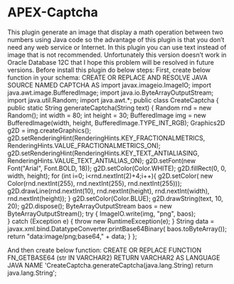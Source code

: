 # APEX-Captcha
This plugin generate an image that display a math operation between two numbers using Java  code so the advantage of this plugin is that you don’t need any web service or Internet.
In this plugin you can use text instead of  image that is not recommended.
Unfortunately this version doesn’t work in Oracle Database 12C that I hope this problem will be resolved in future versions.
Before install this plugin do below steps:
First, create below function in your schema:
CREATE OR REPLACE AND RESOLVE JAVA SOURCE NAMED CAPTCHA
   AS import javax.imageio.ImageIO;
import java.awt.image.BufferedImage;
import java.io.ByteArrayOutputStream;
import java.util.Random;
import java.awt.*;
public class CreateCaptcha {
    public static String generateCaptcha(String text) {
         Random rnd = new Random();
        int width = 80;
        int height = 30;
        BufferedImage img = new BufferedImage(width, height, BufferedImage.TYPE_INT_RGB);
        Graphics2D g2D = img.createGraphics();
        g2D.setRenderingHint(RenderingHints.KEY_FRACTIONALMETRICS, RenderingHints.VALUE_FRACTIONALMETRICS_ON);
        g2D.setRenderingHint(RenderingHints.KEY_TEXT_ANTIALIASING, RenderingHints.VALUE_TEXT_ANTIALIAS_ON);
        g2D.setFont(new Font("Arial", Font.BOLD, 18));
        g2D.setColor(Color.WHITE);
        g2D.fillRect(0, 0, width, height);
      for (int i=0; i<rnd.nextInt(2)+4;i++){
               g2D.setColor( new Color(rnd.nextInt(255), rnd.nextInt(255), rnd.nextInt(255)));
               g2D.drawLine(rnd.nextInt(10), rnd.nextInt(height), rnd.nextInt(width), rnd.nextInt(height));
           }
        g2D.setColor(Color.BLUE);
        g2D.drawString(text, 10, 20);
       g2D.dispose();
        ByteArrayOutputStream baos = new ByteArrayOutputStream();
        try {
            ImageIO.write(img, "png", baos);            
        } catch (Exception e) {
            throw new RuntimeException(e);
        }
           String data = javax.xml.bind.DatatypeConverter.printBase64Binary( baos.toByteArray());
          return "data:image/png;base64," + data;
    }
};

And then create below function:
 CREATE OR REPLACE FUNCTION FN_GETBASE64 (str IN VARCHAR2)
   RETURN VARCHAR2
AS
   LANGUAGE JAVA
   NAME 'CreateCaptcha.generateCaptcha(java.lang.String) return java.lang.String';
